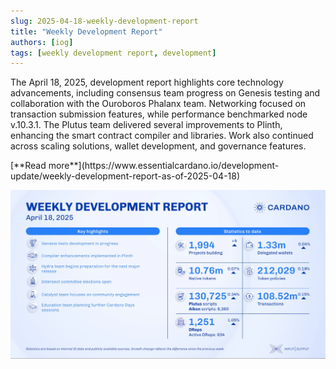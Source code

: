 ```yaml
---
slug: 2025-04-18-weekly-development-report
title: "Weekly Development Report"
authors: [iog]
tags: [weekly development report, development]
---
```


The April 18, 2025, development report highlights core technology advancements, including consensus team progress on Genesis testing and collaboration with the Ouroboros Phalanx team. Networking focused on transaction submission features, while performance benchmarked node v.10.3.1. The Plutus team delivered several improvements to Plinth, enhancing the smart contract compiler and libraries. Work also continued across scaling solutions, wallet development, and governance features.

<div style={{ textAlign: 'right' }}>
 [**Read more**](https://www.essentialcardano.io/development-update/weekly-development-report-as-of-2025-04-18) 
</div>

 ![weekly development report](./banner.webp)

